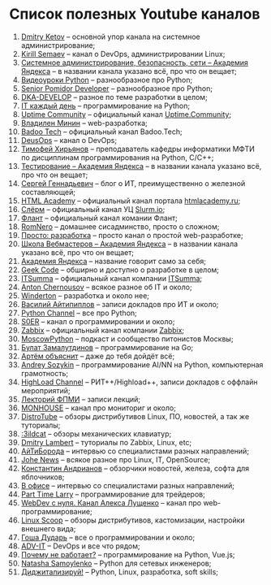 # Список полезных Youtube каналов


1. [Dmitry Ketov](https://www.youtube.com/channel/UCvRRgjjKvyLNB9yx3oGu2Xw) – основной упор канала на системное администрирование;
2. [Kirill Semaev](https://www.youtube.com/channel/UCemtVTjKhD_GcEOQ_rNOrRw) – канал о DevOps, администрировании Linux;
3. [Системное администрирование, безопасность, сети – Академия Яндекса](https://www.youtube.com/channel/UCkufieG4LoGkHNOGrgMx3Vg) – в названии канала указано всё, про что он вещает;
3. [Видеоуроки Python](https://www.youtube.com/channel/UCWwN2VNpxDPJ-t17md1w6mg) – разнообразное про Python;
4. [Senior Pomidor Developer](https://www.youtube.com/channel/UCnjXFjG9HcinaU-oY28rLiw) – разнообразное про Python;
5. [DKA-DEVELOP](https://www.youtube.com/channel/UCWdmR3tpvXkzubAZugUQLdw) – разное по теме разработки в целом;
6. [IT каждый день](https://www.youtube.com/channel/UCAlRksF5338XmSMbwS3W7eA) – программирование на Python;
7. [Uptime Community](https://www.youtube.com/channel/UCghkB-Vd_gNuZ_Uj5mxasrg) – официальный канал [Uptime.Community](https://uptime.community);
8. [Владилен Минин](https://www.youtube.com/channel/UCg8ss4xW9jASrqWGP30jXiw) – web-разработка;
9. [Badoo Tech](https://www.youtube.com/c/BadooTech/featured) – официальный канал Badoo.Tech;
10. [DeusOps](https://www.youtube.com/channel/UCz4slJ1WzdCiEIBZ-WZgliw) – канал о DevOps;
11. [Тимофей Хирьянов](https://www.youtube.com/channel/UCQfwKTJdCmiA6cXAY0PNRJw) – преподаватель кафедры информатики МФТИ по дисциплинам программирования на Python, C/C++;
12. [Тестирование – Академия Яндекса](https://www.youtube.com/channel/UC9VeXtf7fcCJUfmZ_cyweXA) – в названии канала указано всё, про что он вещает;
13. [Сергей Геннадьевич](https://www.youtube.com/channel/UCH5y8u3yo8NWOD29VLNWCDQ) – блог о ИТ, преимущественно о железной составляющей;
14. [HTML Academy](https://www.youtube.com/channel/UChUxTMjJGo-JDRY8pNTGL2g) – официальный канал портала [htmlacademy.ru](https://htmlacademy.ru);
15. [Слёрм](https://www.youtube.com/channel/UCK5MedKoNJ5aRahfGOIGx6g) – официальный канал УЦ [Slurm.io](https://slurm.io);
16. [Флант](https://www.youtube.com/channel/UCjmwHCZ-qh3ro7hHTQhqYQg) – официальный канал комании Флант;
17. [RomNero](https://www.youtube.com/channel/UC6Fa-kIaUelSUPFfHQgVWig/) – домашнее сисадминство, просто о сложном;
18. [Просто: разработка](https://www.youtube.com/channel/UCn-P_F0tfY21cfnkyv2lsRQ) – просто канал о простой web-разработке;
19. [Школа Вебмастеров – Академия Яндекса](https://www.youtube.com/channel/UCWWfIyhjfJHdH1Kvx5p9gyg/) – в названии канала указано всё, про что он вещает;
20. [Академия Яндекса](https://www.youtube.com/c/АкадемияЯндекса/) – название говорит само за себя;
21. [Geek Code](https://www.youtube.com/c/GeekCode) – обширно и доступно о разработке в целом;
22. [ITSumma](https://www.youtube.com/c/ItsummaRu) – официальный канал компании [ITSumma](https://www.itsumma.ru);
23. [Anton Chernousov](https://www.youtube.com/c/AntonChernousov) – всякое разное об IT и около;
24. [Winderton](https://www.youtube.com/c/Winderton) – разработка и около нее;
25. [Василий Айтипиплов](https://www.youtube.com/user/videoitpeople) – записи докладов про ИТ и около;
26. [Python Channel](https://www.youtube.com/c/PythonChannelRussia) – все про Python;
27. [S0ER](https://www.youtube.com/c/S0ERDEVS) – канал о программировании и около;
28. [Zabbix](https://www.youtube.com/channel/UC5M8zH6ZfS5Znd3tJTjn_DA) – официальный канал компании [Zabbix](https://zabbix.com);
29. [MoscowPython](https://www.youtube.com/channel/UC-OVMPlMA3-YCIeg4z5z23A) – подкаст и сообщество питонистов Москвы;
30. [Булат Замалутдинов](https://www.youtube.com/channel/UCbSDV7h4sUBTGHeMn3TSWAw) – программирование на Go;
31. [Артём объяснит](https://www.youtube.com/channel/UCV6HQLYaoZfPpV5XGbOvAJA) – даже до тебя дойдёт всё;
32. [Andrey Sozykin](https://www.youtube.com/channel/UC5gufuYHPSsJA-jul-iwyXA) – программирование AI/NN на Python, компьютерная грамотность;
33. [HighLoad Channel](https://www.youtube.com/channel/UCwHL6WHUarjGfUM_586me8w) – РИТ++/Highload++, записи докладов с оффлайн мероприятий;
34. [Лекторий ФПМИ](https://www.youtube.com/channel/UCdxesVp6Fs7wLpnp1XKkvZg) – записи лекций;
35. [MONHOUSE](https://www.youtube.com/c/Monhouse) – канал про мониториг и около;
36. [DistroTube](https://www.youtube.com/channel/UCVls1GmFKf6WlTraIb_IaJg) – обзоры дистрибутивов Linux, ПО, новостей, а так же туториалы;
37. [:3ildcat](https://www.youtube.com/channel/UCeHOkFGW-7uAZFvq3BXb8YA) – обзоры механических клавиатур;
38. [Dmitry Lambert](https://www.youtube.com/channel/UCUQSCqrwiCjwQZQGznTkvrQ) – туториалы по Zabbix, Linux, etc;
39. [АйТиБорода](https://www.youtube.com/channel/UCeObZv89Stb2xLtjLJ0De3Q) – интервью со специалистами разных направлений;
40. [Johe News](https://www.youtube.com/channel/UCL4BwOrBEKggPyqsdVpraFg) – всякое разное про Linux, IT, OpenSource;
41. [Константин Андрианов](https://www.youtube.com/channel/UCh3Z6GUdEtv3bHF9ZR_deag) – обзорчики новостей, железа, софта для яблочников;
42. [В офисе](https://www.youtube.com/channel/UCJ8AJ0qd2-gk90OujUETzCg) – интервью со специалистами разных направлений;
43. [Part Time Larry](https://www.youtube.com/channel/UCY2ifv8iH1Dsgjrz-h3lWLQ) – программирование для трейдеров;
44. [WebDev с нуля. Канал Алекса Лущенко](https://www.youtube.com/channel/UCP-xJwnvKCGyS-nbyOx1Wmg) – канал про web-программирование;
45. [Linux Scoop](https://www.youtube.com/channel/UCNnUnr4gwyNmzx_Bbzvt29g) – обзоры дистрибутивов, кастомизации, настройки внешнего вида;
46. [Гоша Дударь](https://www.youtube.com/channel/UCvuY904el7JvBlPbdqbfguw) – все о программировании и около;
47. [ADV-IT](https://www.youtube.com/channel/UC-sAMvDe7gTmBbub-rWljZg) – DevOps и все что рядом;
48. [Почему не работает?](https://www.youtube.com/channel/UCO8aN1B8ncJM09rohGvOiCQ) – программирование на Python, Vue.js;
49. [Natasha Samoylenko](https://youtube.com/c/PyNEng) –  Python для сетевых инженеров;
50. [Диджитализируй!](https://www.youtube.com/channel/UC9MK8SybZcrHR3CUV4NMy2g) – Python, Linux, разработка, soft skills;


